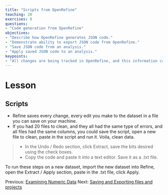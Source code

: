```yaml
---
title: "Scripts from OpenRefine"
teaching: 20
exercises: 0
questions:
- "Code generation from OpenRefine"
objectives:
- "Describe how OpenRefine generates JSON code."
- "Demonstrate ability to export JSON code from OpenRefine."
- "Save JSON code from an analysis."
- "Apply saved JSON code to an analysis."
keypoints:
- "All changes are being tracked in OpenRefine, and this information can be used for scripts for future analyses or reproducing an analysis."
---
```


# Lesson

## Scripts

* Refine saves every change, every edit you make to the dataset in a file you can save on your machine.
* If you had 20 files to clean, and they all had the same type of errors, and all files had the same columns, you could save the script, open a new file to clean, paste in the script and run it. Voila, clean data.


>  - In the Undo / Redo section, click Extract, save the bits desired using the check boxes. 
>  - Copy the code and paste it into a text editor. Save it as a .txt file. 


To run these steps on a new dataset, import the new dataset into Refine, open the Extract / Apply section, paste in the .txt file, click Apply.

Previous:  [Examining Numeric Data](03-numbers/)  Next: [Saving and Exporting files and projects](05-save-export/)

